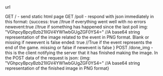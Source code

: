 url

GET / - send static html page
GET /poll - respond with json immediately in this format:
    {success: true //true if everything went well with no errors
     newevent:true //true if something has happened since the last poll
     img: "VGhpcyBpcyBzb21lIGV4YW1wbGUgZGF0YS4=" //A base64 string representation of the image related to the event in PNG format. Blank or missing if newevent is false
     ended: true //True if the event represents the end of the game. missing or false if newevent is false
     }
POST /done_img - this is the client notifying the server that it has finished making the image. In the POST data of the request is json:
    {img: "VGhpcyBpcyBzb21lIGV4YW1wbGUgZGF0YS4=" //A base64 string representation of the finished image in PNG format}
    